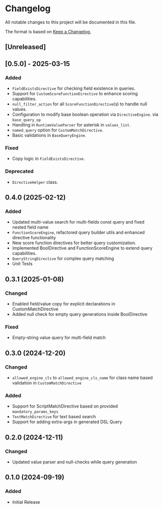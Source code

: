 # Changelog
All notable changes to this project will be documented in this file.

The format is based on [Keep a Changelog](https://keepachangelog.com/en/1.0.0/),

## [Unreleased]

## [0.5.0] - 2025-03-15
### Added
- `FieldExistsDirective` for checking field existence in queries.
- Support for `CustomScoreFunctionDirective` to enhance scoring capabilities.
- `null_filter_action` for all `ScoreFunctionDirective`(s) to handle null values.
- Configuration to modify base boolean operation via `DirectiveEngine`. via `base_query_op`
- Handling in `RuntimeValueParser` for asterisk in `values_list`.
- `named_query` option for `CustomMatchDirective`.
- Basic validations in `BaseQueryEngine`.
### Fixed
- Copy logic in `FieldExistsDirective`.
### Deprecated
- `DirectiveHelper` class.

## 0.4.0 (2025-02-12)
### Added
- Updated multi-value search for multi-fields const query and fixed nested field name
- `FunctionScoreEngine`, refactored query builder utils and enhanced directive functionality
- New score function directives for better query customization.
- Implemented BoolDirective and FunctionScoreEngine to extend query capabilities.
- `QueryStringDirective` for complex query matching
- Unit Tests

## 0.3.1 (2025-01-08)
### Changed
- Enabled field/value copy for explicit declarations in CustomMatchDirective
- Added null check for empty query generations inside BoolDirective
### Fixed
- Empty-string value query for multi-field match



## 0.3.0 (2024-12-20)
### Changed
- `allowed_engine_cls` to `allowed_engine_cls_name` for class name based validation in `CustomMatchDirective`
### Added
- Support for ScriptMatchDirective based on provided `mandatory_params_keys`
- `TextMatchDirective` for text based search
- Support for adding extra-args in generated DSL Query


## 0.2.0 (2024-12-11)
### Changed
- Updated value parser and null-checks while query generation

## 0.1.0 (2024-09-19)
### Added
- Initial Release
